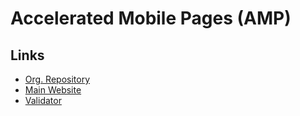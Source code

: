 # Accelerated Mobile Pages (AMP)

## Links

- [Org. Repository](https://github.com/ampproject)
- [Main Website](https://amp.dev)
- [Validator](https://validator.ampproject.org)
